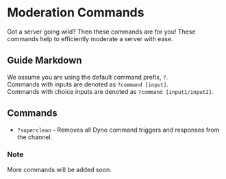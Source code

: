 # Moderation Commands
Got a server going wild? Then these commands are for you! These commands help to efficiently moderate a server with ease.

## Guide Markdown
We assume you are using the default command prefix, `?`.  
Commands with inputs are denoted as `?command [input]`.  
Commands with choice inputs are denoted as `?command [input1/input2]`. 

## Commands
* `?superclean` -  Removes all Dyno command triggers and responses from the channel.

### Note
More commands will be added soon.
